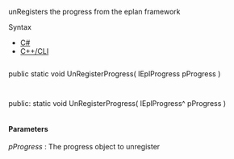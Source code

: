 unRegisters the progress from the eplan framework

Syntax

* [C#](#i-syntax-CS)
* [C++/CLI](#i-syntax-CPP2005)

```
```
public static void UnRegisterProgress( 
   IEplProgress pProgress
)
```
```

```
```
public:
static void UnRegisterProgress( 
   IEplProgress^ pProgress
)
```
```

#### Parameters

*pProgress*
:   The progress object to unregister


